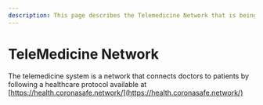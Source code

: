 ```yaml
---
description: This page describes the Telemedicine Network that is being setup.
---
```


# TeleMedicine Network

The telemedicine system is a network that connects doctors to patients by following a healthcare protocol available at [https://health.coronasafe.network/](https://health.coronasafe.network/)



